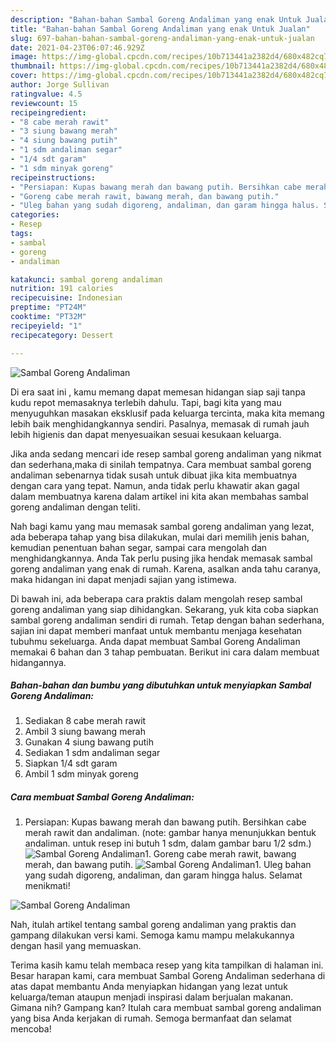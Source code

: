 ```yaml
---
description: "Bahan-bahan Sambal Goreng Andaliman yang enak Untuk Jualan"
title: "Bahan-bahan Sambal Goreng Andaliman yang enak Untuk Jualan"
slug: 697-bahan-bahan-sambal-goreng-andaliman-yang-enak-untuk-jualan
date: 2021-04-23T06:07:46.929Z
image: https://img-global.cpcdn.com/recipes/10b713441a2382d4/680x482cq70/sambal-goreng-andaliman-foto-resep-utama.jpg
thumbnail: https://img-global.cpcdn.com/recipes/10b713441a2382d4/680x482cq70/sambal-goreng-andaliman-foto-resep-utama.jpg
cover: https://img-global.cpcdn.com/recipes/10b713441a2382d4/680x482cq70/sambal-goreng-andaliman-foto-resep-utama.jpg
author: Jorge Sullivan
ratingvalue: 4.5
reviewcount: 15
recipeingredient:
- "8 cabe merah rawit"
- "3 siung bawang merah"
- "4 siung bawang putih"
- "1 sdm andaliman segar"
- "1/4 sdt garam"
- "1 sdm minyak goreng"
recipeinstructions:
- "Persiapan: Kupas bawang merah dan bawang putih. Bersihkan cabe merah rawit dan andaliman. (note: gambar hanya menunjukkan bentuk andaliman. untuk resep ini butuh 1 sdm, dalam gambar baru 1/2 sdm.)"
- "Goreng cabe merah rawit, bawang merah, dan bawang putih."
- "Uleg bahan yang sudah digoreng, andaliman, dan garam hingga halus. Selamat menikmati!"
categories:
- Resep
tags:
- sambal
- goreng
- andaliman

katakunci: sambal goreng andaliman 
nutrition: 191 calories
recipecuisine: Indonesian
preptime: "PT24M"
cooktime: "PT32M"
recipeyield: "1"
recipecategory: Dessert

---
```



![Sambal Goreng Andaliman](https://img-global.cpcdn.com/recipes/10b713441a2382d4/680x482cq70/sambal-goreng-andaliman-foto-resep-utama.jpg)

Di era  saat ini , kamu memang dapat memesan hidangan siap saji tanpa kudu repot memasaknya terlebih dahulu. Tapi, bagi kita yang mau menyuguhkan masakan eksklusif pada keluarga tercinta, maka kita memang lebih baik menghidangkannya sendiri. Pasalnya, memasak di rumah jauh lebih higienis dan dapat menyesuaikan sesuai kesukaan keluarga.

Jika anda sedang mencari ide resep sambal goreng andaliman yang nikmat dan sederhana,maka di sinilah tempatnya. Cara membuat sambal goreng andaliman  sebenarnya tidak susah untuk dibuat jika kita membuatnya dengan cara yang tepat. Namun, anda tidak perlu khawatir akan gagal dalam membuatnya 
karena dalam artikel ini kita akan membahas sambal goreng andaliman dengan teliti.  



Nah bagi kamu yang mau memasak sambal goreng andaliman yang lezat, ada beberapa tahap yang bisa dilakukan, mulai dari memilih jenis bahan, kemudian penentuan bahan segar, sampai cara mengolah dan menghidangkannya. Anda Tak perlu pusing jika hendak memasak sambal goreng andaliman yang enak di rumah. Karena, asalkan anda  tahu caranya, maka hidangan ini dapat menjadi sajian yang istimewa.

Di bawah ini, ada beberapa cara praktis  dalam mengolah resep sambal goreng andaliman yang siap dihidangkan. Sekarang, yuk kita coba siapkan sambal goreng andaliman sendiri di rumah. Tetap dengan bahan sederhana, sajian ini dapat memberi manfaat untuk membantu menjaga kesehatan tubuhmu sekeluarga. Anda dapat membuat Sambal Goreng Andaliman memakai 6 bahan dan 3 tahap pembuatan. Berikut ini cara dalam membuat hidangannya.

<!--inarticleads1-->

##### Bahan-bahan dan bumbu yang dibutuhkan untuk menyiapkan Sambal Goreng Andaliman:

1. Sediakan 8 cabe merah rawit
1. Ambil 3 siung bawang merah
1. Gunakan 4 siung bawang putih
1. Sediakan 1 sdm andaliman segar
1. Siapkan 1/4 sdt garam
1. Ambil 1 sdm minyak goreng




<!--inarticleads2-->

##### Cara membuat Sambal Goreng Andaliman:

1. Persiapan: Kupas bawang merah dan bawang putih. Bersihkan cabe merah rawit dan andaliman. (note: gambar hanya menunjukkan bentuk andaliman. untuk resep ini butuh 1 sdm, dalam gambar baru 1/2 sdm.)
<img src="https://img-global.cpcdn.com/steps/c36d3fc3f1301aff/160x128cq70/sambal-goreng-andaliman-langkah-memasak-1-foto.jpg" alt="Sambal Goreng Andaliman">1. Goreng cabe merah rawit, bawang merah, dan bawang putih.
<img src="https://img-global.cpcdn.com/steps/00dc82c5448b4f07/160x128cq70/sambal-goreng-andaliman-langkah-memasak-2-foto.jpg" alt="Sambal Goreng Andaliman">1. Uleg bahan yang sudah digoreng, andaliman, dan garam hingga halus. Selamat menikmati!
<img src="https://img-global.cpcdn.com/steps/879f9fd7d37eac32/160x128cq70/sambal-goreng-andaliman-langkah-memasak-3-foto.jpg" alt="Sambal Goreng Andaliman">



Nah, itulah artikel tentang  sambal goreng andaliman  yang praktis dan gampang dilakukan versi kami. Semoga kamu mampu melakukannya dengan hasil yang memuaskan. 

Terima kasih kamu telah membaca resep yang kita tampilkan di halaman ini. Besar harapan kami, cara membuat  Sambal Goreng Andaliman sederhana di atas dapat membantu Anda menyiapkan hidangan yang lezat untuk keluarga/teman ataupun menjadi inspirasi dalam berjualan makanan. Gimana nih? Gampang kan? Itulah cara membuat sambal goreng andaliman yang bisa Anda kerjakan di rumah. Semoga bermanfaat dan selamat mencoba!

